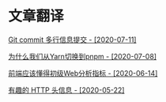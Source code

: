 # 文章翻译

[Git commit 多行信息提交 - [2020-07-11]](https://github.com/LuckRain7/Knowledge-Sharing/tree/master/translate/content/git-commit)

[为什么我们从Yarn切换到pnpm - [2020-07-08]](https://github.com/LuckRain7/Knowledge-Sharing/tree/master/resource/2020/0708)

[前端应该懂得初级Web分析指标 - [2020-06-14]](https://github.com/LuckRain7/Knowledge-Sharing/tree/master/translate/content/web-analytics-metrics)

[有趣的 HTTP 头信息 - [2020-05-22]]( https://github.com/LuckRain7/Knowledge-Sharing/blob/master/translate/http-header.md )

